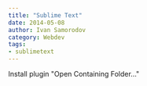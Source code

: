 ```yaml
---
title: "Sublime Text"
date: 2014-05-08
author: Ivan Samorodov
category: Webdev
tags:
- sublimetext
---
```


Install plugin "Open Containing Folder..."